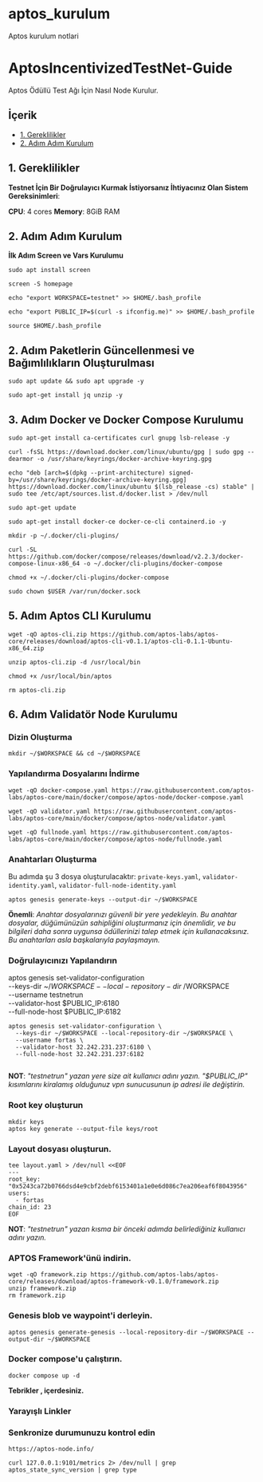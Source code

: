 # aptos_kurulum
Aptos kurulum notlari

# AptosIncentivizedTestNet-Guide
Aptos Ödüllü Test Ağı İçin Nasıl Node Kurulur.

## <a name='İçerik'></a>İçerik

* [1. Gereklilikler](#1-gereklilikler)
* [2. Adım Adım Kurulum](#2-adım-adım-kurulum)

## 1. Gereklilikler

**Testnet İçin Bir Doğrulayıcı Kurmak İstiyorsanız İhtiyacınız Olan Sistem Gereksinimleri**:

**CPU**: 4 cores
**Memory**: 8GiB RAM

## 2. Adım Adım Kurulum

**İlk Adım Screen ve Vars Kurulumu**

```
sudo apt install screen

screen -S homepage

echo "export WORKSPACE=testnet" >> $HOME/.bash_profile

echo "export PUBLIC_IP=$(curl -s ifconfig.me)" >> $HOME/.bash_profile

source $HOME/.bash_profile

```

## 2. Adım Paketlerin Güncellenmesi ve Bağımlılıkların Oluşturulması

```
sudo apt update && sudo apt upgrade -y

sudo apt-get install jq unzip -y

```


## 3. Adım Docker ve Docker Compose Kurulumu
```
sudo apt-get install ca-certificates curl gnupg lsb-release -y

curl -fsSL https://download.docker.com/linux/ubuntu/gpg | sudo gpg --dearmor -o /usr/share/keyrings/docker-archive-keyring.gpg

echo "deb [arch=$(dpkg --print-architecture) signed-by=/usr/share/keyrings/docker-archive-keyring.gpg] https://download.docker.com/linux/ubuntu $(lsb_release -cs) stable" | sudo tee /etc/apt/sources.list.d/docker.list > /dev/null

sudo apt-get update

sudo apt-get install docker-ce docker-ce-cli containerd.io -y

mkdir -p ~/.docker/cli-plugins/

curl -SL https://github.com/docker/compose/releases/download/v2.2.3/docker-compose-linux-x86_64 -o ~/.docker/cli-plugins/docker-compose

chmod +x ~/.docker/cli-plugins/docker-compose

sudo chown $USER /var/run/docker.sock

```

## 5. Adım Aptos CLI Kurulumu

```
wget -qO aptos-cli.zip https://github.com/aptos-labs/aptos-core/releases/download/aptos-cli-v0.1.1/aptos-cli-0.1.1-Ubuntu-x86_64.zip

unzip aptos-cli.zip -d /usr/local/bin

chmod +x /usr/local/bin/aptos

rm aptos-cli.zip

```

## 6. Adım Validatör Node Kurulumu

### Dizin Oluşturma

```
mkdir ~/$WORKSPACE && cd ~/$WORKSPACE

```

### Yapılandırma Dosyalarını İndirme

```
wget -qO docker-compose.yaml https://raw.githubusercontent.com/aptos-labs/aptos-core/main/docker/compose/aptos-node/docker-compose.yaml

wget -qO validator.yaml https://raw.githubusercontent.com/aptos-labs/aptos-core/main/docker/compose/aptos-node/validator.yaml

wget -qO fullnode.yaml https://raw.githubusercontent.com/aptos-labs/aptos-core/main/docker/compose/aptos-node/fullnode.yaml

```

### Anahtarları Oluşturma

Bu adımda şu 3 dosya oluşturulacaktır: `private-keys.yaml`, `validator-identity.yaml`, `validator-full-node-identity.yaml`
```
aptos genesis generate-keys --output-dir ~/$WORKSPACE

```
**Önemli**: *Anahtar dosyalarınızı güvenli bir yere yedekleyin. Bu anahtar dosyalar, düğümünüzün sahipliğini oluşturmanız için önemlidir,
ve bu bilgileri daha sonra uygunsa ödüllerinizi talep etmek için kullanacaksınız. Bu anahtarları asla başkalarıyla paylaşmayın.*

### Doğrulayıcınızı Yapılandırın




aptos genesis set-validator-configuration \
  --keys-dir ~/$WORKSPACE --local-repository-dir ~/$WORKSPACE \
  --username testnetrun \
  --validator-host $PUBLIC_IP:6180 \
  --full-node-host $PUBLIC_IP:6182
  
  
  

```
aptos genesis set-validator-configuration \
  --keys-dir ~/$WORKSPACE --local-repository-dir ~/$WORKSPACE \
  --username fortas \
  --validator-host 32.242.231.237:6180 \
  --full-node-host 32.242.231.237:6182
  
```

**NOT**: *"testnetrun" yazan yere size ait kullanıcı adını yazın. "$PUBLIC_IP" kısımlarını kiralamış olduğunuz vpn sunucusunun ip adresi ile değiştirin.*
  
### Root key oluşturun
```
mkdir keys
aptos key generate --output-file keys/root
```

### Layout dosyası oluşturun.
```
tee layout.yaml > /dev/null <<EOF
---
root_key: "0x5243ca72b0766dsd4e9cbf2debf6153401a1e0e6d086c7ea206eaf6f8043956"
users:
  - fortas
chain_id: 23
EOF

```
**NOT**: *"testnetrun" yazan kısma bir önceki adımda belirlediğiniz kullanıcı adını yazın.*

### APTOS Framework'ünü indirin.

```
wget -qO framework.zip https://github.com/aptos-labs/aptos-core/releases/download/aptos-framework-v0.1.0/framework.zip
unzip framework.zip
rm framework.zip

```

### Genesis blob ve waypoint'i derleyin.

```
aptos genesis generate-genesis --local-repository-dir ~/$WORKSPACE --output-dir ~/$WORKSPACE
```

### Docker compose'u çalıştırın.

```
docker compose up -d

```

**Tebrikler , içerdesiniz.**

### Yarayışlı Linkler

### Senkronize durumunuzu kontrol edin

```
https://aptos-node.info/

curl 127.0.0.1:9101/metrics 2> /dev/null | grep aptos_state_sync_version | grep type

```
